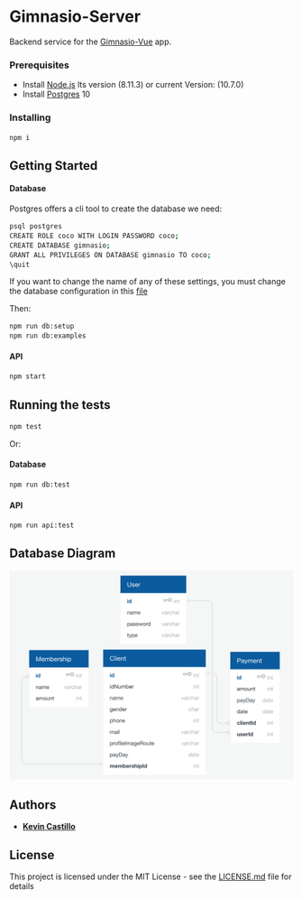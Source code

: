 # Gimnasio-Server

Backend service for the [Gimnasio-Vue](https://github.com/kecoco16/Gimnasio-Vue) app.

### Prerequisites

- Install [Node.js](https://nodejs.org) lts version (8.11.3) or current Version: (10.7.0)
- Install [Postgres](https://www.postgresql.org/download/) 10

### Installing

```sh
npm i
```

## Getting Started

#### Database

Postgres offers a cli tool to create the database we need:

```sh
psql postgres
CREATE ROLE coco WITH LOGIN PASSWORD coco; 
CREATE DATABASE gimnasio;
GRANT ALL PRIVILEGES ON DATABASE gimnasio TO coco;
\quit
```

If you want to change the name of any of these settings, you must change the database configuration in this [file](https://github.com/kecoco16/Gimnasio-Server/blob/master/src/commond/setup/index.js)

Then:

```sh
npm run db:setup
npm run db:examples
```


#### API
```sh
npm start
```

## Running the tests
 
```sh
npm test
```

Or:
#### Database

```sh
npm run db:test
```

#### API

```sh
npm run api:test
```

## Database Diagram 

![](diagram.png)


## Authors

* **[Kevin Castillo](https://github.com/kecoco16/)** 

## License

This project is licensed under the MIT License - see the [LICENSE.md](LICENSE.md) file for details
